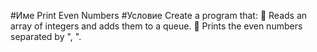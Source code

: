 ﻿#Име Print Even Numbers
#Условие
Create a program that:
 Reads an array of integers and adds them to a queue.
 Prints the even numbers separated by ", ".
